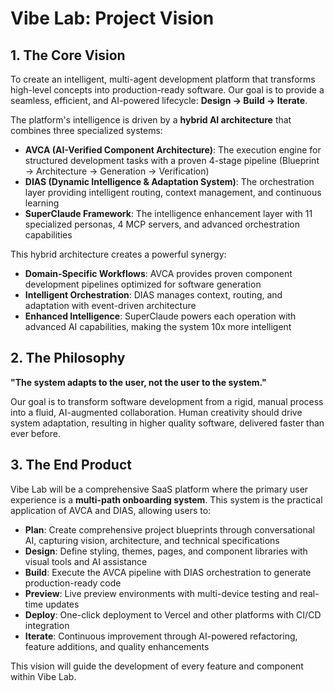 # Vibe Lab: Project Vision

## 1. The Core Vision

To create an intelligent, multi-agent development platform that transforms high-level concepts into production-ready software. Our goal is to provide a seamless, efficient, and AI-powered lifecycle: **Design → Build → Iterate**.

The platform's intelligence is driven by a **hybrid AI architecture** that combines three specialized systems:

*   **AVCA (AI-Verified Component Architecture)**: The execution engine for structured development tasks with a proven 4-stage pipeline (Blueprint → Architecture → Generation → Verification)
*   **DIAS (Dynamic Intelligence & Adaptation System)**: The orchestration layer providing intelligent routing, context management, and continuous learning
*   **SuperClaude Framework**: The intelligence enhancement layer with 11 specialized personas, 4 MCP servers, and advanced orchestration capabilities

This hybrid architecture creates a powerful synergy:

*   **Domain-Specific Workflows**: AVCA provides proven component development pipelines optimized for software generation
*   **Intelligent Orchestration**: DIAS manages context, routing, and adaptation with event-driven architecture
*   **Enhanced Intelligence**: SuperClaude powers each operation with advanced AI capabilities, making the system 10x more intelligent

## 2. The Philosophy

**"The system adapts to the user, not the user to the system."**

Our goal is to transform software development from a rigid, manual process into a fluid, AI-augmented collaboration. Human creativity should drive system adaptation, resulting in higher quality software, delivered faster than ever before.

## 3. The End Product

Vibe Lab will be a comprehensive SaaS platform where the primary user experience is a **multi-path onboarding system**. This system is the practical application of AVCA and DIAS, allowing users to:

- **Plan**: Create comprehensive project blueprints through conversational AI, capturing vision, architecture, and technical specifications
- **Design**: Define styling, themes, pages, and component libraries with visual tools and AI assistance
- **Build**: Execute the AVCA pipeline with DIAS orchestration to generate production-ready code
- **Preview**: Live preview environments with multi-device testing and real-time updates
- **Deploy**: One-click deployment to Vercel and other platforms with CI/CD integration
- **Iterate**: Continuous improvement through AI-powered refactoring, feature additions, and quality enhancements

This vision will guide the development of every feature and component within Vibe Lab.
